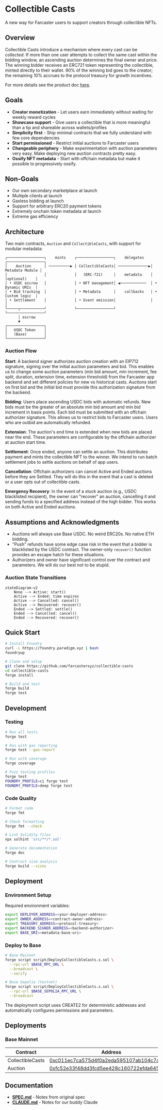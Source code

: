 # Collectible Casts

A new way for Farcaster users to support creators through collectible NFTs.

## Overview

Collectible Casts introduce a mechanism where every cast can be _collected_. If more than one user attempts to collect the same cast within the bidding window, an ascending auction determines the final owner and price. The winning bidder receives an ERC721 token representing the collectible, minted directly to their wallet. 90% of the winning bid goes to the creator; the remaining 10% accrues to the protocol treasury for growth incentives.

For more details see the product doc [here](https://farcasterhq.notion.site/Collectibles-2306a6c0c10180d7a917c24892662a3c).

## Goals

- **Creator monetization** - Let users earn immediately without waiting for weekly reward cycles
- **Showcase support** - Give users a collectible that is more meaningful than a tip and shareable across wallets/profiles
- **Simplicity first** - Ship minimal contracts that we fully understand with few core dependencies
- **Start permissioned** - Restrict initial auctions to Farcaster users
- **Changeable periphery** - Make experimentation with auction parameters very easy. Make deploying new auction contracts pretty easy.
- **Ossify NFT metadata** - Start with offchain metadata but make it possible to progressively ossify.

## Non-Goals

- Our own secondary marketplace at launch
- Multiple clients at launch
- Gasless bidding at launch
- Support for arbitrary ERC20 payment tokens
- Extremely onchain token metadata at launch
- Extreme gas efficiency

## Architecture

Two main contracts, `Auction` and `CollectibleCasts`, with support for modular metadata:

```
┌─────────────────┐    mints    ┌─────────────────┐    delegates   ┌─────────────────┐
│    Auction      │ ──────────▶ │ CollectibleCasts│ ──────────────▶│ Metadata Module │
│                 │             │   (ERC-721)     │    metadata    │   (optional)    │
│ • USDC escrow   │             │ • NFT management│ ◀────────────  │ • Dynamic URIs  │
│ • Bid tracking  │             │ • Metadata      │    callbacks   │ • Custom logic  │
│ • Settlement    │             │ • Event emission│                │                 │
└─────┬───────────┘             └─────────────────┘                └─────────────────┘
      │ escrow
      ▼
┌─────────────────┐
│   USDC Token    │
│   (Base)        │
└─────────────────┘
```

### Auction Flow

**Start**:
A backend signer authorizes auction creation with an EIP712 signature, signing over the initial auction parameters and bid. This enables us to change some auction parameters (min bid amount, min increment, fee split, duration, extension time, extension threshold) from the Farcaster app backend and set different policies for new vs historical casts. Auctions start on first bid and the initial bid must provide this authorization signature from the backend.

**Bidding**:
Users place ascending USDC bids with automatic refunds. New bids must be the greater of an absolute min bid amount and min bid increment in basis points. Each bid must be submitted with an offchain authorizer signature. This allows us to restrict bids to Farcaster users. Users who are outbid are automatically refunded.

**Extension**:
The auction's end time is extended when new bids are placed near the end. These parameters are configurable by the offchain authorizer at auction start time.

**Settlement**:
Once ended, anyone can settle an auction. This distributes payment and mints the collectible NFT to the winner. We intend to run batch settlement jobs to settle auctions on behalf of app users.

**Cancellation**:
Offchain authorizers can cancel Active and Ended auctions before they are Settled. They will do this in the event that a cast is deleted or a user opts out of collectible casts.

**Emergency Recovery**:
In the event of a stuck auction (e.g., USDC blacklisted recipient), the owner can "recover" an auction, cancelling it and sending funds to a specified address instead of the high bidder. This works on both Active and Ended auctions.

## Assumptions and Acknowledgments

- Auctions will always use Base USDC. No weird ERC20s. No native ETH bidding.
- "Push" refunds have some edge case risk in the event that a bidder is blacklisted by the USDC contract. The owner-only `recover()` function provides an escape hatch for these situations.
- Authorizers and owner have significant control over the contract and parameters. We will do our best not to be stupid.

### Auction State Transitions

```mermaid
stateDiagram-v2
    None --> Active: start()
    Active --> Ended: time expires
    Active --> Cancelled: cancel()
    Active --> Recovered: recover()
    Ended --> Settled: settle()
    Ended --> Cancelled: cancel()
    Ended --> Recovered: recover()
```

## Quick Start

```bash
# Install Foundry
curl -L https://foundry.paradigm.xyz | bash
foundryup

# Clone and setup
git clone https://github.com/farcasterxyz/collectible-casts
cd collectible-casts
forge install

# Build and test
forge build
forge test
```

## Development

### Testing

```bash
# Run all tests
forge test

# Run with gas reporting
forge test --gas-report

# Run with coverage
forge coverage

# Fuzz testing profiles
forge test
FOUNDRY_PROFILE=ci forge test
FOUNDRY_PROFILE=deep forge test
```

### Code Quality

```bash
# Format code
forge fmt

# Check formatting
forge fmt --check

# Lint Solidity files
npx solhint 'src/**/*.sol'

# Generate documentation
forge doc

# Contract size analysis
forge build --sizes
```

## Deployment

### Environment Setup

Required environment variables:

```bash
export DEPLOYER_ADDRESS=<your-deployer-address>
export OWNER_ADDRESS=<contract-owner-address>
export TREASURY_ADDRESS=<protocol-treasury>
export BACKEND_SIGNER_ADDRESS=<backend-authorizer>
export BASE_URI=<metadata-base-uri>
```

### Deploy to Base

```bash
# Base Mainnet
forge script script/DeployCollectibleCasts.s.sol \
  --rpc-url $BASE_RPC_URL \
  --broadcast \
  --verify

# Base Sepolia (testnet)
forge script script/DeployCollectibleCasts.s.sol \
  --rpc-url $BASE_SEPOLIA_RPC_URL \
  --broadcast
```

The deployment script uses CREATE2 for deterministic addresses and automatically configures permissions and parameters.

## Deployments

### Base Mainnet

| Contract         | Address                                                                                                               |
| ---------------- | --------------------------------------------------------------------------------------------------------------------- |
| CollectibleCasts | [0xc011ec7ca575d4f0a2eda595107ab104c7af7a09](https://basescan.org/address/0xc011ec7ca575d4f0a2eda595107ab104c7af7a09) |
| Auction          | [0xfc52e33f48dd3fcd5ee428c160722efda645d74a](https://basescan.org/address/0xfc52e33f48dd3fcd5ee428c160722efda645d74a) |

## Documentation

- **[SPEC.md](./SPEC.md)** - Notes from original spec
- **[CLAUDE.md](./CLAUDE.md)** - Notes for our buddy Claude
